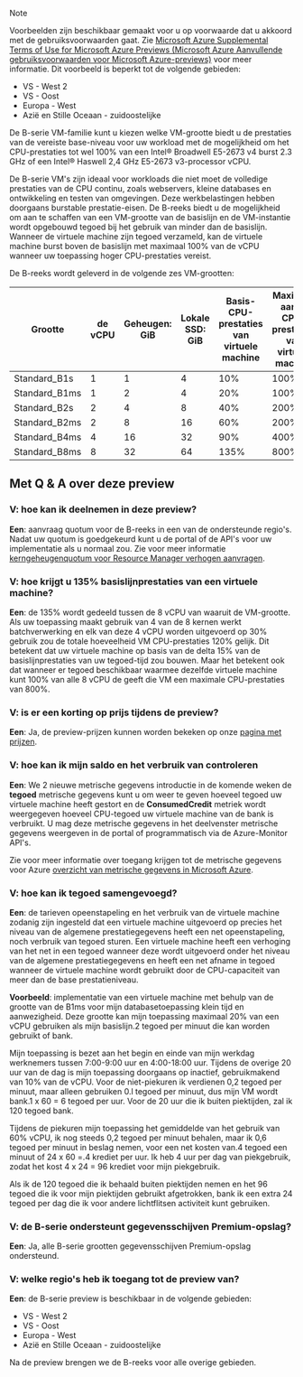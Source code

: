 
> [!NOTE] 
> Voorbeelden zijn beschikbaar gemaakt voor u op voorwaarde dat u akkoord met de gebruiksvoorwaarden gaat. Zie [Microsoft Azure Supplemental Terms of Use for Microsoft Azure Previews (Microsoft Azure Aanvullende gebruiksvoorwaarden voor Microsoft Azure-previews)](https://azure.microsoft.com/support/legal/preview-supplemental-terms/) voor meer informatie.
> Dit voorbeeld is beperkt tot de volgende gebieden:
> - VS - West 2
> - VS - Oost
> - Europa - West
> - Azië en Stille Oceaan - zuidoostelijke


De B-serie VM-familie kunt u kiezen welke VM-grootte biedt u de prestaties van de vereiste base-niveau voor uw workload met de mogelijkheid om het CPU-prestaties tot wel 100% van een Intel® Broadwell E5-2673 v4 burst 2.3 GHz of een Intel® Haswell 2,4 GHz E5-2673 v3-processor vCPU.

De B-serie VM's zijn ideaal voor workloads die niet moet de volledige prestaties van de CPU continu, zoals webservers, kleine databases en ontwikkeling en testen van omgevingen. Deze werkbelastingen hebben doorgaans burstable prestatie-eisen. De B-reeks biedt u de mogelijkheid om aan te schaffen van een VM-grootte van de basislijn en de VM-instantie wordt opgebouwd tegoed bij het gebruik van minder dan de basislijn. Wanneer de virtuele machine zijn tegoed verzameld, kan de virtuele machine burst boven de basislijn met maximaal 100% van de vCPU wanneer uw toepassing hoger CPU-prestaties vereist.

De B-reeks wordt geleverd in de volgende zes VM-grootten:

| Grootte          | de vCPU | Geheugen: GiB | Lokale SSD: GiB | Basis-CPU-prestaties van virtuele machine | Maximum aantal CPU-prestaties van virtuele machine | Tegoed gestort / uur | Maximale gestort tegoed |
|---------------|--------|-------------|----------------|--------------------------------|---------------------------|-----------------------|--------------------|
| Standard_B1s  | 1      | 1           | 4              | 10%                            | 100%                      | 6                     | 144                |
| Standard_B1ms | 1      | 2           | 4              | 20%                            | 100%                      | 12                    | 288                |
| Standard_B2s  | 2      | 4           | 8              | 40%                            | 200%                      | 24                    | 576                |
| Standard_B2ms | 2      | 8           | 16             | 60%                            | 200%                      | 36                    | 864                |
| Standard_B4ms | 4      | 16          | 32             | 90%                            | 400%                      | 54                    | 1296               |
| Standard_B8ms | 8      | 32          | 64             | 135%                           | 800%                      | 81                    | 1944               |




## <a name="q--a-about-this-preview"></a>Met Q & A over deze preview

### <a name="q-how-can-i-participate-in-this-preview"></a>V: hoe kan ik deelnemen in deze preview?
**Een**: aanvraag quotum voor de B-reeks in een van de ondersteunde regio's.  Nadat uw quotum is goedgekeurd kunt u de portal of de API's voor uw implementatie als u normaal zou. Zie voor meer informatie [kerngeheugenquotum voor Resource Manager verhogen aanvragen](../articles/azure-supportability/resource-manager-core-quotas-request.md).

### <a name="q-how-do-you-get-135-baseline-performance-from-a-vm"></a>V: hoe krijgt u 135% basislijnprestaties van een virtuele machine?
**Een**: de 135% wordt gedeeld tussen de 8 vCPU van waaruit de VM-grootte. Als uw toepassing maakt gebruik van 4 van de 8 kernen werkt batchverwerking en elk van deze 4 vCPU worden uitgevoerd op 30% gebruik zou de totale hoeveelheid VM CPU-prestaties 120% gelijk.  Dit betekent dat uw virtuele machine op basis van de delta 15% van de basislijnprestaties van uw tegoed-tijd zou bouwen.  Maar het betekent ook dat wanneer er tegoed beschikbaar waarmee dezelfde virtuele machine kunt 100% van alle 8 vCPU de geeft die VM een maximale CPU-prestaties van 800%.

### <a name="q-is-there-a-discount-on-price-during-the-preview"></a>V: is er een korting op prijs tijdens de preview?
**Een**: Ja, de preview-prijzen kunnen worden bekeken op onze [pagina met prijzen](http://aka.ms/vmsizes).

### <a name="q-how-can-i-monitor-my-credit-balance-and-consumption"></a>V: hoe kan ik mijn saldo en het verbruik van controleren
**Een**: We 2 nieuwe metrische gegevens introductie in de komende weken de **tegoed** metrische gegevens kunt u om weer te geven hoeveel tegoed uw virtuele machine heeft gestort en de **ConsumedCredit** metriek wordt weergegeven hoeveel CPU-tegoed uw virtuele machine van de bank is verbruikt.    U mag deze metrische gegevens in het deelvenster metrische gegevens weergeven in de portal of programmatisch via de Azure-Monitor API's.

Zie voor meer informatie over toegang krijgen tot de metrische gegevens voor Azure [overzicht van metrische gegevens in Microsoft Azure](../articles/monitoring-and-diagnostics/monitoring-overview-metrics.md).

### <a name="q-how-are-credits-accumulated"></a>V: hoe kan ik tegoed samengevoegd?
**Een**: de tarieven opeenstapeling en het verbruik van de virtuele machine zodanig zijn ingesteld dat een virtuele machine uitgevoerd op precies het niveau van de algemene prestatiegegevens heeft een net opeenstapeling, noch verbruik van tegoed sturen.  Een virtuele machine heeft een verhoging van het net in een tegoed wanneer deze wordt uitgevoerd onder het niveau van de algemene prestatiegegevens en heeft een net afname in tegoed wanneer de virtuele machine wordt gebruikt door de CPU-capaciteit van meer dan de base prestatieniveau.

**Voorbeeld**: implementatie van een virtuele machine met behulp van de grootte van de B1ms voor mijn databasetoepassing klein tijd en aanwezigheid. Deze grootte kan mijn toepassing maximaal 20% van een vCPU gebruiken als mijn basislijn.2 tegoed per minuut die kan worden gebruikt of bank. 

Mijn toepassing is bezet aan het begin en einde van mijn werkdag werknemers tussen 7:00-9:00 uur en 4:00-18:00 uur. Tijdens de overige 20 uur van de dag is mijn toepassing doorgaans op inactief, gebruikmakend van 10% van de vCPU. Voor de niet-piekuren ik verdienen 0,2 tegoed per minuut, maar alleen gebruiken 0.l tegoed per minuut, dus mijn VM wordt bank.1 x 60 = 6 tegoed per uur.  Voor de 20 uur die ik buiten piektijden, zal ik 120 tegoed bank.  

Tijdens de piekuren mijn toepassing het gemiddelde van het gebruik van 60% vCPU, ik nog steeds 0,2 tegoed per minuut behalen, maar ik 0,6 tegoed per minuut in beslag nemen, voor een net kosten van.4 tegoed een minuut of 24 x 60 =.4 krediet per uur. Ik heb 4 uur per dag van piekgebruik, zodat het kost 4 x 24 = 96 krediet voor mijn piekgebruik.

Als ik de 120 tegoed die ik behaald buiten piektijden nemen en het 96 tegoed die ik voor mijn piektijden gebruikt afgetrokken, bank ik een extra 24 tegoed per dag die ik voor andere lichtflitsen activiteit kunt gebruiken.


### <a name="q-does-the-b-series-support-premium-storage-data-disks"></a>V: de B-serie ondersteunt gegevensschijven Premium-opslag?
**Een**: Ja, alle B-serie grootten gegevensschijven Premium-opslag ondersteund.   
    

### <a name="q-which-regions-can-i-access-the-preview-from"></a>V: welke regio's heb ik toegang tot de preview van?
**Een**: de B-serie preview is beschikbaar in de volgende gebieden:
- VS - West 2
- VS - Oost
- Europa - West
- Azië en Stille Oceaan - zuidoostelijke

Na de preview brengen we de B-reeks voor alle overige gebieden.
    

    
